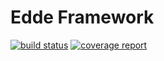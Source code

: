 # Edde Framework

[![build status](https://gitlab.com/edde-framework/edde-framework/badges/master/build.svg)](https://gitlab.com/edde-framework/edde-framework/commits/master)
[![coverage report](https://gitlab.com/edde-framework/edde-framework/badges/master/coverage.svg)](https://gitlab.com/edde-framework/edde-framework/commits/master)
